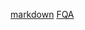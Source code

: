 [markdown](https://coding.net/help/doc/project/markdown.html)
[FQA](https://coding.net/help/doc/project/markdown.html#i-2)